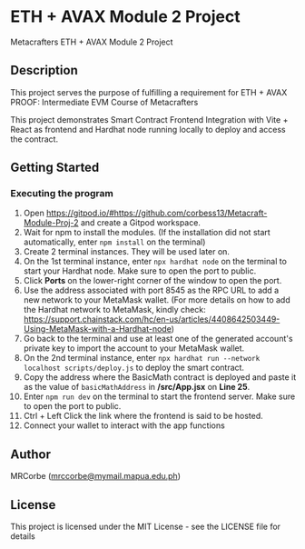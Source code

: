 # ETH + AVAX Module 2 Project

Metacrafters ETH + AVAX Module 2 Project

## Description

This project serves the purpose of fulfilling a requirement for ETH + AVAX PROOF: Intermediate EVM Course of Metacrafters

This project demonstrates Smart Contract Frontend Integration with Vite + React as frontend and Hardhat node running locally to deploy and access the contract.

## Getting Started

### Executing the program

1. Open https://gitpod.io/#https://github.com/corbess13/Metacraft-Module-Proj-2 and create a Gitpod workspace.
2. Wait for npm to install the modules. (If the installation did not start automatically, enter `npm install` on the terminal)
3. Create 2 terminal instances. They will be used later on.
4. On the 1st terminal instance, enter `npx hardhat node` on the terminal to start your Hardhat node. Make sure to open the port to public.
5. Click **Ports** on the lower-right corner of the window to open the port.
6. Use the address associated with port 8545 as the RPC URL to add a new network to your MetaMask wallet. (For more details on how to add the Hardhat network to MetaMask, kindly check: https://support.chainstack.com/hc/en-us/articles/4408642503449-Using-MetaMask-with-a-Hardhat-node)
7. Go back to the terminal and use at least one of the generated account's private key to import the account to your MetaMask wallet.
8. On the 2nd terminal instance, enter `npx hardhat run --network localhost scripts/deploy.js` to deploy the smart contract.
9. Copy the address where the BasicMath contract is deployed and paste it as the value of `basicMathAddress` in **/src/App.jsx** on **Line 25**.
10. Enter `npm run dev` on the terminal to start the frontend server. Make sure to open the port to public.
11. Ctrl + Left Click the link where the frontend is said to be hosted.
12. Connect your wallet to interact with the app functions

## Author

MRCorbe (mrccorbe@mymail.mapua.edu.ph)

## License

This project is licensed under the MIT License - see the LICENSE file for details
